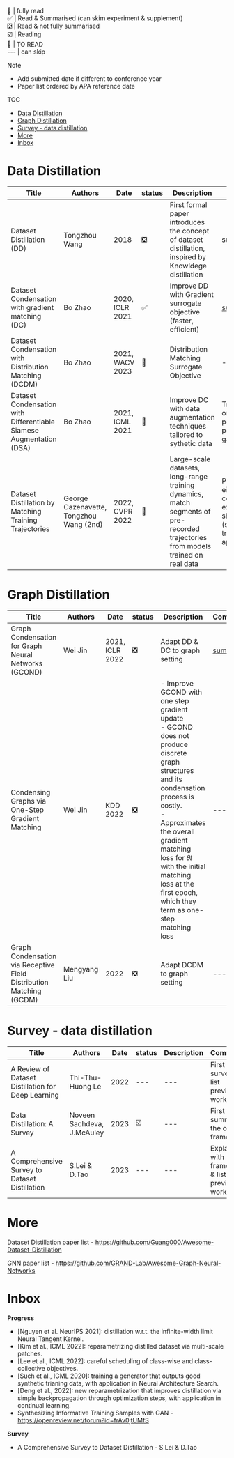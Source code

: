 💯 | fully read  
✅ | Read & Summarised (can skim experiment & supplement)  
❎ | Read & not fully summarised    
☑️ | Reading  
🔲 | TO READ  
--- | can skip

Note
- Add submitted date if different to conference year
- Paper list ordered by APA reference date

TOC

- [Data Distillation](#data-distillation)
- [Graph Distillation](#graph-distillation)
- [Survey - data distillation](#survey---data-distillation)
- [More](#more)
- [Inbox](#inbox)

# Data Distillation

| Title | Authors | Date | status | Description | Comments |
| --- | --- | --- | --- | --- |--- |
| Dataset Distillation (DD) | Tongzhou Wang | 2018 | ❎ | First formal paper introduces the concept of dataset distillation, inspired by Knowldege distillation | [summary](DD%20-%20dataset%20distillation%20(Wang,%202018.11).md) |
| Dataset Condensation with gradient matching (DC) | Bo Zhao |2020, ICLR 2021 | ✅ | Improve DD with Gradient surrogate objective (faster, efficient) | [summary](DC%20-%20dataset%20condensation%20(Zhao,%202020.6).md) |
| Dataset Condensation with Distribution Matching (DCDM) |  Bo Zhao | 2021, WACV 2023  | 🔲 | Distribution Matching Surrogate Objective | --- |
| Dataset Condensation with Differentiable Siamese Augmentation (DSA) | Bo Zhao | 2021, ICML 2021 | 🔲 | Improve DC with data augmentation techniques tailored to sythetic data  | Traditional ones give poor performance gain | 
| Dataset Distillation by Matching Training Trajectories | George Cazenavette, Tongzhou Wang (2nd) | 2022, CVPR 2022 | 🔲 | Large-scale datasets, long-range training dynamics, match segments of pre-recorded trajectories from models trained on real data | Prior works either computational expensive or short range (single training step) approximation |

# Graph Distillation

| Title | Authors | Date | status | Description | Comments |
| --- | --- | --- |--- | --- | --- |
| Graph Condensation for Graph Neural Networks (GCOND) | Wei Jin | 2021, ICLR 2022  | ❎ | Adapt DD & DC to graph setting | [summary](GCOND%20(Jin,%202021.10).md) |
| Condensing Graphs via One-Step Gradient Matching |  Wei Jin | KDD 2022| ❎ | - Improve GCOND with one step gradient update <br/> - GCOND does not produce discrete graph structures and its condensation process is costly. <br/> - Approximates the overall gradient matching loss for 𝜃𝑡 with the initial matching loss at the first epoch, which they term as one-step matching loss | --- |
| Graph Condensation via Receptive Field Distribution Matching (GCDM) | Mengyang Liu | 2022| ❎ | Adapt DCDM to graph setting | --- |

# Survey - data distillation

| Title | Authors | Date | status | Description | Comments |
| --- | --- | --- | --- | --- | --- |
| A Review of Dataset Distillation for Deep Learning | Thi-Thu-Huong Le | 2022 | --- | --- | First survey to list previous work out |
| Data Distillation: A Survey | Noveen Sachdeva, J.McAuley | 2023 | ☑️ | --- | First to summarise the overal framework |
| A Comprehensive Survey to Dataset Distillation | S.Lei & D.Tao | 2023 | --- | --- | Explain with framework & list out previous works |


# More

Dataset Distillation paper list - https://github.com/Guang000/Awesome-Dataset-Distillation

GNN paper list - https://github.com/GRAND-Lab/Awesome-Graph-Neural-Networks

# Inbox

**Progress**

- [Nguyen et al. NeurIPS 2021]: distillation w.r.t. the infinite-width limit Neural Tangent Kernel.
- [Kim et al., ICML 2022]: reparametrizing distilled dataset via multi-scale patches.
- [Lee et al., ICML 2022]: careful scheduling of class-wise and class-collective objectives.
- [Such et al., ICML 2020]: training a generator that outputs good synthetic trianing data, with application in Neural Architecture Search.
- [Deng et al., 2022]: new reparametrization that improves distillation via simple backpropagation through optimization steps, with application in continual learning.
- Synthesizing Informative Training Samples with GAN - https://openreview.net/forum?id=frAv0jtUMfS

**Survey**

- A Comprehensive Survey to Dataset Distillation - S.Lei & D.Tao